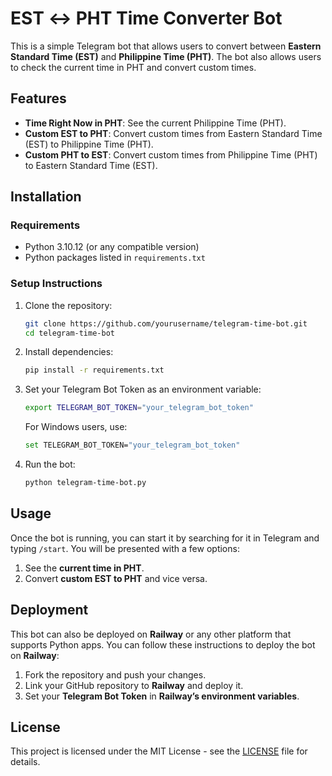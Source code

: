 # EST ↔ PHT Time Converter Bot

This is a simple Telegram bot that allows users to convert between **Eastern Standard Time (EST)** and **Philippine Time (PHT)**. The bot also allows users to check the current time in PHT and convert custom times.

## Features

- **Time Right Now in PHT**: See the current Philippine Time (PHT).
- **Custom EST to PHT**: Convert custom times from Eastern Standard Time (EST) to Philippine Time (PHT).
- **Custom PHT to EST**: Convert custom times from Philippine Time (PHT) to Eastern Standard Time (EST).

## Installation

### Requirements
- Python 3.10.12 (or any compatible version)
- Python packages listed in `requirements.txt`

### Setup Instructions

1. Clone the repository:
    ```bash
    git clone https://github.com/yourusername/telegram-time-bot.git
    cd telegram-time-bot
    ```

2. Install dependencies:
    ```bash
    pip install -r requirements.txt
    ```

3. Set your Telegram Bot Token as an environment variable:
    ```bash
    export TELEGRAM_BOT_TOKEN="your_telegram_bot_token"
    ```

   For Windows users, use:
    ```bash
    set TELEGRAM_BOT_TOKEN="your_telegram_bot_token"
    ```

4. Run the bot:
    ```bash
    python telegram-time-bot.py
    ```

## Usage

Once the bot is running, you can start it by searching for it in Telegram and typing `/start`. You will be presented with a few options:
1. See the **current time in PHT**.
2. Convert **custom EST to PHT** and vice versa.

## Deployment

This bot can also be deployed on **Railway** or any other platform that supports Python apps. You can follow these instructions to deploy the bot on **Railway**:

1. Fork the repository and push your changes.
2. Link your GitHub repository to **Railway** and deploy it.
3. Set your **Telegram Bot Token** in **Railway’s environment variables**.

## License

This project is licensed under the MIT License - see the [LICENSE](LICENSE) file for details.
